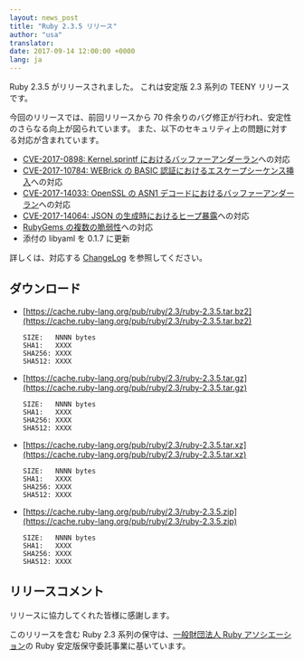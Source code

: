 ```yaml
---
layout: news_post
title: "Ruby 2.3.5 リリース"
author: "usa"
translator:
date: 2017-09-14 12:00:00 +0000
lang: ja
---
```


Ruby 2.3.5 がリリースされました。
これは安定版 2.3 系列の TEENY リリースです。

今回のリリースでは、前回リリースから 70 件余りのバグ修正が行われ、安定性のさらなる向上が図られています。
また、以下のセキュリティ上の問題に対する対応が含まれています。

* [CVE-2017-0898: Kernel.sprintf におけるバッファーアンダーラン](/ja/news/2017/09/14/sprintf-buffer-underrun-cve-2017-0898/)への対応
* [CVE-2017-10784: WEBrick の BASIC 認証におけるエスケープシーケンス挿入](/ja/news/2017/09/14/webrick-basic-auth-escape-sequence-injection-cve-2017-10784/)への対応
* [CVE-2017-14033: OpenSSL の ASN1 デコードにおけるバッファーアンダーラン](/ja/news/2017/09/14/openssl-asn1-buffer-underrun-cve-2017-14033/)への対応
* [CVE-2017-14064: JSON の生成時におけるヒープ暴露](/ja/news/2017/09/14/json-heap-exposure-cve-2017-14064/)への対応
* [RubyGems の複数の脆弱性](/ja/news/2017/08/29/multiple-vulnerabilities-in-rubygems/)への対応
* 添付の libyaml を 0.1.7 に更新

詳しくは、対応する [ChangeLog](http://svn.ruby-lang.org/repos/ruby/tags/v2_3_5/ChangeLog) を参照してください。

## ダウンロード

* [https://cache.ruby-lang.org/pub/ruby/2.3/ruby-2.3.5.tar.bz2](https://cache.ruby-lang.org/pub/ruby/2.3/ruby-2.3.5.tar.bz2)

      SIZE:   NNNN bytes
      SHA1:   XXXX
      SHA256: XXXX
      SHA512: XXXX

* [https://cache.ruby-lang.org/pub/ruby/2.3/ruby-2.3.5.tar.gz](https://cache.ruby-lang.org/pub/ruby/2.3/ruby-2.3.5.tar.gz)

      SIZE:   NNNN bytes
      SHA1:   XXXX
      SHA256: XXXX
      SHA512: XXXX

* [https://cache.ruby-lang.org/pub/ruby/2.3/ruby-2.3.5.tar.xz](https://cache.ruby-lang.org/pub/ruby/2.3/ruby-2.3.5.tar.xz)

      SIZE:   NNNN bytes
      SHA1:   XXXX
      SHA256: XXXX
      SHA512: XXXX

* [https://cache.ruby-lang.org/pub/ruby/2.3/ruby-2.3.5.zip](https://cache.ruby-lang.org/pub/ruby/2.3/ruby-2.3.5.zip)

      SIZE:   NNNN bytes
      SHA1:   XXXX
      SHA256: XXXX
      SHA512: XXXX

## リリースコメント

リリースに協力してくれた皆様に感謝します。

このリリースを含む Ruby 2.3 系列の保守は、[一般財団法人 Ruby アソシエーション](http://www.ruby.or.jp/)の Ruby 安定版保守委託事業に基いています。

